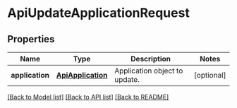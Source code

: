 # ApiUpdateApplicationRequest

## Properties
Name | Type | Description | Notes
------------ | ------------- | ------------- | -------------
**application** | [**ApiApplication**](ApiApplication.md) | Application object to update. | [optional] 

[[Back to Model list]](../README.md#documentation-for-models) [[Back to API list]](../README.md#documentation-for-api-endpoints) [[Back to README]](../README.md)


